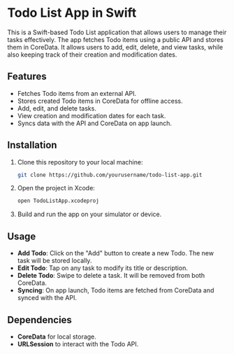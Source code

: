 # Todo List App in Swift

This is a Swift-based Todo List application that allows users to manage their tasks effectively. The app fetches Todo items using a public API and stores them in CoreData. It allows users to add, edit, delete, and view tasks, while also keeping track of their creation and modification dates.

## Features
- Fetches Todo items from an external API.
- Stores created Todo items in CoreData for offline access.
- Add, edit, and delete tasks.
- View creation and modification dates for each task.
- Syncs data with the API and CoreData on app launch.

## Installation

1. Clone this repository to your local machine:
   ```bash
   git clone https://github.com/yourusername/todo-list-app.git
   ```

2. Open the project in Xcode:
   ```bash
   open TodoListApp.xcodeproj
   ```

3. Build and run the app on your simulator or device.

## Usage

- **Add Todo**: Click on the "Add" button to create a new Todo. The new task will be stored locally.
- **Edit Todo**: Tap on any task to modify its title or description.
- **Delete Todo**: Swipe to delete a task. It will be removed from both CoreData.
- **Syncing**: On app launch, Todo items are fetched from CoreData and synced with the API.

## Dependencies
- **CoreData** for local storage.
- **URLSession** to interact with the Todo API.
